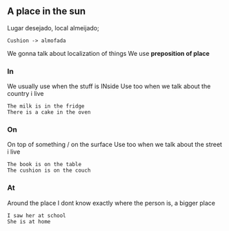 ## A place in the sun
Lugar desejado, local almeijado;

	Cushion -> almofada

We gonna talk about localization of things
We use **preposition of place**
### In
We usually use when the stuff is INside
Use too when we talk about the country i live
	
	The milk is in the fridge	
	There is a cake in the oven
### On
On top of something / on the surface
Use too when we talk about the street i live

	The book is on the table
	The cushion is on the couch
### At
Around the place
I dont know exactly where the person is, a bigger place

	I saw her at school
	She is at home

